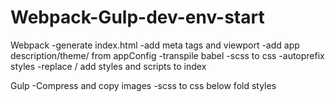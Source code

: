 # Webpack-Gulp-dev-env-start

Webpack
-generate index.html
-add meta tags and viewport
-add app description/theme/ from appConfig
-transpile babel
-scss to css
-autoprefix styles
-replace / add styles and scripts to index

Gulp
-Compress and copy images
-scss to css below fold styles

